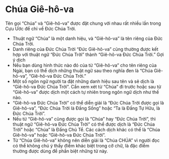 # Chúa Giê-hô-va

Tên gọi “Chúa” và “Giê-hô-va” được đặt chung với nhau rất nhiều lần trong Cựu Ước để chỉ về Đức Chúa Trời.
- Thuật ngữ “Chúa” là một danh hiệu, và “Giê-hô-va” là tên riêng của Đức Chúa Trời. 
- Danh riêng của Đức Chúa Trời “Đức Giê-hô-va” cũng thường được kết hợp với thuật ngữ “Đức Chúa Trời” thành “Giê-hô-va Đức Chúa Trời.” 
Gợi ý dịch
- Nếu bạn dùng hình thức nào đó của từ “Giê-hô-va” cho tên riêng của Ngài, bạn có thể dịch những thuật ngữ sau theo nghĩa đen là “Chúa Giê-hô-va”, “Giê-hô-va Đức Chúa Trời.” 
- Một số ngôn ngữ người ta đặt những danh hiệu sau tên và sẽ dịch là “Giê-hô-va Đức Chúa Trời”. Cần xem xét từ “Chúa” đi trước hoặc sau từ “Giê-hô-va” được dịch một cách tự nhiên trong ngôn ngữ dịch như thế nào.  
- “Giê-hô-va Đức Chúa Trời” có thể diễn giải là “Đức Chúa Trời được gọi là Giê-hô-va”, “Đức Chúa Trời là Đấng Sống” hoặc “Ta là Đấng Tự Hữu, là Đức Chúa Trời”. 
- Nếu từ “Giê-hô-va” cũng được gọi là “Chúa” hay “Đức Chúa Trời”, thì thuật ngữ “Giê-hô-va Đức Chúa Trời” có thể được dịch là “Đức Chúa Trời” hoặc “Chúa” là Đấng Chủ Tể. Các cách dịch khác có thể là “Chúa Giê-hô-va” hoặc “Giê-hô-va Đức Chúa Trời”.   
- Từ “Chúa Giê-hô-va” không nên diễn giải là “Chúa CHÚA” vì người đọc có thể không chú ý thấy điểm khác biệt trong cỡ chữ, là đặc điểm thường được dùng để phần biệt những từ này.

